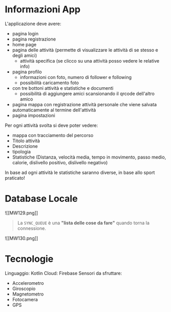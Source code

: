 # Informazioni App

L'applicazione deve avere:
- pagina login
- pagina registrazione
- home page
- pagina delle attività (permette di visualizzare le attività di se stesso e degli amici)
	- attività specifica (se clicco su una attività posso vedere le relative info)
- pagina profilo
	- informazioni con foto, numero di follower e following	
	- possibilità caricamento foto
 - con tre bottoni attività e statistiche e documenti
	- possibilità di aggiungere amici scansionando il qrcode dell'altro amico
- pagina mappa con registrazione attività personale che viene salvata automaticamente al termine dell'attività
- pagina impostazioni


Per ogni attività svolta si deve poter vedere:
- mappa con tracciamento del percorso
- Titolo attività 
- Descrizione
- tipologia
- Statistiche (Distanza, velocità media, tempo in movimento, passo medio, calorie, dislivello positivo, dislivello negativo)

In base ad ogni attività le statistiche saranno diverse, in base allo sport praticato!


# Database Locale

![[MW129.png]]

>La `SYNC_QUEUE` è una **"lista delle cose da fare"** quando torna la connessione.

![[MW130.png]]

# Tecnologie
Linguaggio: Kotlin
Cloud: Firebase
Sensori da sfruttare:
- Accelerometro
- Giroscopio
- Magnetometro
- Fotocamera
- GPS